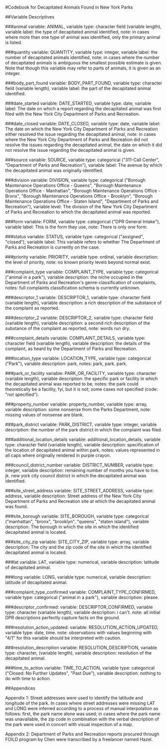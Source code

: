 #Codebook for Decapitated Animals Found in New York Parks

##Variable Descriptives

###animal
variable: ANIMAL, variable type: character field (variable length), variable label: the type of decapitated animal identified, note: in cases where more than one type of animal was identified, only the primary animal is listed.

###quantity
variable: QUANTITY, variable type: integer, variable label: the number of decapitated animals identified, note: in cases where the number of decapitated animals is ambiguous the smallest possible estimate is given. Note that though this variable may refer to parts of animals, it is given as an integer.

###body_part_found
variable: BODY_PART_FOUND, variable type: character field (variable length), variable label: the part of the decapitated animal identified.

###date_started
variable: DATE_STARTED, variable type: date, variable label: The date on which a report regarding the decapitated animal was first filed with the New York City Department of Parks and Recreation.

###date_closed
variable: DATE_CLOSED, variable type: date, variable label: The date on which the New York City Department of Parks and Recreation either resolved the issue regarding the decapitated animal, note: in cases where the New York City Department of Parks and Recreation did not resolve the issues regarding the decapitated animal, the date on which it did not resolve the issue regarding the decapitated animal is given.

###source
variable: SOURCE, variable type: categorical ("311-Call Center", "Department of Parks and Recreation"), variable label: The avenue by which the decapitated animal was originally identified.

###division
variable: DIVISION, variable type: categorical ("Borough Maintenance Operations Office - Queens", "Borough Maintenance Operations Office - Manhattan", "Borough Maintenance Operations Office - Bronx", "Borough Maintenance Operations Office - Brooklyn", "Borough Maintenance Operations Office - Staten Island", "Department of Parks and Recreation"), variable level: The division of the New York City Department of Parks and Recreation to which the decapitated animal was reported.

###form
variable: FORM, variable type: categorical ("DPR General Intake"), variable label: This is the form they use, note: There is only one form.

###status
variable: STATUS, variable type: categorical ("assigned", "closed"), variable label: This variable refers to whether The Department of Parks and Recreation is currently on the case.

###priority
variable: PRIORITY, variable type: ordinal, variable description: the level of priority, note: no known priority levels beyond normal exist.

###complaint_type
variable: COMPLAINT_TYPE, variable type: categorical ("animal in a park"), variable description: the niche occupied in the Department of Parks and Recreation's genre-classification of complaints, notes: full complaints classification schema is currently unknown.

###descriptor_1
variable: DESCRIPTOR_1, variable type: character field (variable length), variable description: a rich description of the substance of the complaint as reported.

###descriptor_2
variable: DESCRIPTOR_2, variable type: character field (variable length), variable description: a second rich description of the substance of the complaint as reported, note: words run dry.

###complaint_details
variable: COMPLAINT_DETAILS, variable type: character field (variable length), variable description: the details of the complaint, as heard by the Department of Parks and Recreation.

###location_type
variable: LOCATION_TYPE, variable type: categorical ("Park"), variable description: park, notes: park, park. park.

###park_or_facility
variable: PARK_OR_FACILITY, variable type: character (variable length), variable description: the specific park or facility in which the decapitated animal was reported to be, notes: the park could theoretically be a facility, fyi, but it is not; some cases not specified (code: "not specified").

###property_number
variable: property_number, variable type: array, variable description: some nonsense from the Parks Department, note: missing values of nonsense are blank.

###park_district
variable: PARK_DISTRICT, variable type: integer, variable description: the number of the park district in which the complaint was filed.

###additional_location_details
variable: additional_location_details, variable type: character field (variable length), variable description: specification of the location of decapitated animal within park, notes: values represented in all caps where originally rendered in purple crayon.

###council_district_number
variable: DISTRICT_NUMBER, variable type: integer, variable description: remaining number of months you have to live. jk. new york city council district in which the decapitated animal was identified.

###site_street_address
variable: SITE_STREET_ADDRESS, variable type: address, variable description: Street address of the New York City Department of Parks and Recreation site at which the decapitated animal was found.

###site_borough
variable: SITE_BOROUGH, variable type: categorical ("manhattan", "bronx", "brooklyn", "queens", "staten island"), variable description: The borough in which the site in which the identified decapitated animal is located.

###site_city_zip
variable: SITE_CITY_ZIP, variable type: array, variable description: The city and the zip code of the site in which the identified decapitated animal is located.

###lat
variable: LAT, variable type: numerical, variable description: latitude of decapitated animal.

###long
variable: LONG, variable type: numerical, variable description: latitude of decapitated animal.

###complaint_type_confirmed
variable: COMPLAINT_TYPE_CONFIRMED, variable type: categorical ("animal in a park"), variable description: please.

###descriptor_confirmed:
variable: DESCRIPTOR_CONFIRMED, variable type: character (variable length), variable description: i can't. note: all initial DPR descriptions perfectly capture facts on the ground.

###resolution_action_updated:
variable: RESOLUTION_ACTION_UPDATED, variable type: date, time. note: observations with values beginning with "4/1" for this variable should be interpreted with caution.

###resolution_description
variable: RESOLUTION_DESCRIPTION, variable type: character, (variable length), variable description: resolution of the decapitated animal.

###time_to_action
variable: TIME_TO_ACTION, variable type: categorical ("Closed: No Further Updates", "Past Due"), variable description: nothing to do with time to action.



##Appendices

Appendix 1:
Street addresses were used to identify the latitude and longitude of the park. In cases where street addresses were missing LAT and LONG were inferred according to a process of manual interpolation as follows: first, the park name alone was used; in cases where the park name was unavailable, the zip code in combination with the verbal description of the park were used in concert with visual inspection of a map.

Appendix 2:
Department of Parks and Recreation reports procured through FOILD program by Chen were transcribed by a freelancer named Hazel.
